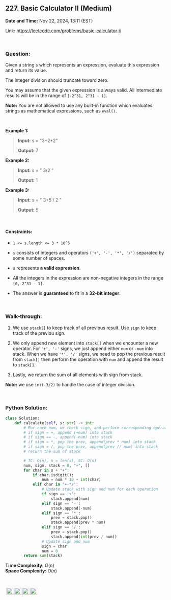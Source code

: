 ## 227. Basic Calculator II (Medium)
**Date and Time:** Nov 22, 2024, 13:11 (EST)

Link: https://leetcode.com/problems/basic-calculator-ii

<br>

### Question:
Given a string `s` which represents an expression, evaluate this expression and return its value.

The integer division should truncate toward zero.

You may assume that the given expression is always valid. All intermediate results will be in the range of `[-2^31, 2^31 - 1]`.

**Note:** You are not allowed to use any built-in function which evaluates strings as mathematical expressions, such as `eval()`.

<br>

**Example 1:**
> **Input:** s = "3+2*2"
> 
> **Output:** 7

**Example 2:**
> **Input:** s = " 3/2 "
> 
> **Output:** 1

**Example 3:**
> **Input:** s = " 3+5 / 2 "
> 
> **Output:** 5

<br>

#### Constraints:
* `1 <= s.length <= 3 * 10^5`

* `s` consists of integers and operators `('+', '-', '*', '/')` separated by some number of spaces.

* `s` represents **a valid expression**.

* All the integers in the expression are non-negative integers in the range `[0, 2^31 - 1]`.

* The answer is **guaranteed** to fit in a **32-bit integer**.

<br>

### Walk-through: 
1. We use `stack[]` to keep track of all previous result. Use `sign` to keep track of the previou sign.

2. We only append new element into `stack[]` when we encounter a new operator. For `'+', '-'` signs, we just append either `num` or `-num` into stack. When we have `'*', '/'` signs, we need to pop the previous result from `stack[]` then perform the operation with `num` and append the result to `stack[]`.

3. Lastly, we return the sum of all elements with sign from stack.

**Note:** we use `int(-3/2)` to handle the case of integer division.

<br>

### Python Solution:
```python
class Solution:
    def calculate(self, s: str) -> int:
        # For each num, we check sign, and perform corresponding operation
        # if sign = +, append (+num) into stack
        # if sign == -, append(-num) into stack
        # if sign = *, pop the prev, append(prev * num) into stack
        # if sign = /, pop the prev, append(prev // num) into stack
        # return the sum of stack

        # TC: O(n), n = len(s), SC: O(n)
        num, sign, stack = 0, "+", []
        for char in s + "+":
            if char.isdigit():
                num = num * 10 + int(char)
            elif char in '+-*/':
                # Update stack with sign and num for each operation
                if sign == '+':
                    stack.append(num)
                elif sign == '-':
                    stack.append(-num)
                elif sign == '*':
                    prev = stack.pop()
                    stack.append(prev * num)
                elif sign == '/':
                    prev = stack.pop()
                    stack.append(int(prev / num))
                # Update sign and num
                sign = char
                num = 0
        return sum(stack)
```
**Time Complexity:** $O(n)$ <br>
**Space Complexity:** $O(n)$

<br>

<img style="height:22px!important;margin-left:3px;vertical-align:text-bottom;" src="https://mirrors.creativecommons.org/presskit/icons/cc.svg?ref=chooser-v1" alt="CC BY-NC-SA" title="CC BY-NC-SA"><img style="height:22px!important;margin-left:3px;vertical-align:text-bottom;" src="https://mirrors.creativecommons.org/presskit/icons/by.svg?ref=chooser-v1" alt="BY: credit must be given to the creator" title="BY: credit must be given to the creator"><img style="height:22px!important;margin-left:3px;vertical-align:text-bottom;" src="https://mirrors.creativecommons.org/presskit/icons/nc.svg?ref=chooser-v1" alt="NC: Only noncommercial uses of the work are permitted" title="NC: Only noncommercial uses of the work are permitted"><img style="height:22px!important;margin-left:3px;vertical-align:text-bottom;" src="https://mirrors.creativecommons.org/presskit/icons/sa.svg?ref=chooser-v1" alt="SA: Adaptations must be shared under the same terms" title="SA: Adaptations must be shared under the same terms">